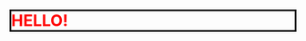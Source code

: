 <style>
  h1{
    color: red;
    border: solid 3px #000;
  }
</style>
<h1 font-color : red >HELLO!</h1>
